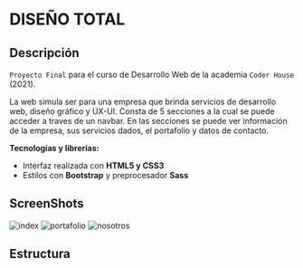 # DISEÑO TOTAL

## Descripción

`Proyecto Final` para el curso de Desarrollo Web de la academia `Coder House` (2021).

La web simula ser para una empresa que brinda servicios de desarrollo web, diseño gráfico y UX-UI.
Consta de 5 secciones a la cual se puede acceder a traves de un navbar.
En las secciones se puede ver información de la empresa, sus servicios dados, el portafolio y datos de contacto.


**Tecnologías y librerías:**

- Interfaz realizada con **HTML5 y CSS3**
- Estilos con **Bootstrap** y preprocesador **Sass**


## ScreenShots
![index](https://user-images.githubusercontent.com/44064190/105787001-d62f8300-5f5c-11eb-9548-82282e77f503.png)
![portafolio](https://user-images.githubusercontent.com/44064190/105787018-dcbdfa80-5f5c-11eb-8feb-2292bce6b3c5.png)
![nosotros](https://user-images.githubusercontent.com/44064190/105787028-e5aecc00-5f5c-11eb-9354-79feb89912db.png)

## Estructura